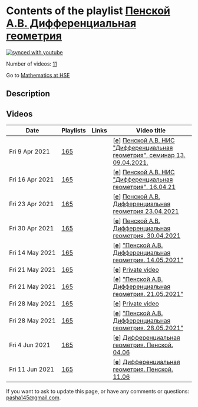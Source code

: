 # Contents of the playlist [Пенской А.В. Дифференциальная геометрия](https://www.youtube.com/playlist?list=PLq3E5oubNNoD54jUITKJHZhW1bJV_9r2u)

[![synced with youtube](https://img.shields.io/github/last-commit/mathphysschool/mathphysschool.github.io/autoupdate1?label=synced%20with%20youtube)](#)

Number of videos: [11](#videos)

Go to [Mathematics at HSE](../README.md)

## Description



## Videos

|Date|Playlists|Links|Video title|
|---|---|---|---|
| Fri&nbsp;9&nbsp;Apr&nbsp;2021 | [165](../playlists/165 "Пенской А.В. Дифференциальная геометрия") |  | [[**e**](https://studio.youtube.com/video/_Wt-_UxNs4s/edit "Edit")] [Пенской А.В. НИС &#34;Дифференциальная геометрия&#34;, семинар 13. 09.04.2021.](https://www.youtube.com/watch?v=_Wt-_UxNs4s&list=PLq3E5oubNNoD54jUITKJHZhW1bJV_9r2u) |
| Fri&nbsp;16&nbsp;Apr&nbsp;2021 | [165](../playlists/165 "Пенской А.В. Дифференциальная геометрия") |  | [[**e**](https://studio.youtube.com/video/MvLemO2W8iM/edit "Edit")] [Пенской А.В. НИС &#34;Дифференциальная геометрия&#34;.  16.04.21](https://www.youtube.com/watch?v=MvLemO2W8iM&list=PLq3E5oubNNoD54jUITKJHZhW1bJV_9r2u "Семинар 14") |
| Fri&nbsp;23&nbsp;Apr&nbsp;2021 | [165](../playlists/165 "Пенской А.В. Дифференциальная геометрия") |  | [[**e**](https://studio.youtube.com/video/t5RR-dcDCAI/edit "Edit")] [Пенской А.В. Дифференциальная геометрия 23.04.2021](https://www.youtube.com/watch?v=t5RR-dcDCAI&list=PLq3E5oubNNoD54jUITKJHZhW1bJV_9r2u) |
| Fri&nbsp;30&nbsp;Apr&nbsp;2021 | [165](../playlists/165 "Пенской А.В. Дифференциальная геометрия") |  | [[**e**](https://studio.youtube.com/video/SvEcPmfnnBU/edit "Edit")] [Пенской А.В. Дифференциальная геометрия. 30.04.2021](https://www.youtube.com/watch?v=SvEcPmfnnBU&list=PLq3E5oubNNoD54jUITKJHZhW1bJV_9r2u) |
| Fri&nbsp;14&nbsp;May&nbsp;2021 | [165](../playlists/165 "Пенской А.В. Дифференциальная геометрия") |  | [[**e**](https://studio.youtube.com/video/i7LcUTrxEHY/edit "Edit")] [&#34;Пенской А.В. Дифференциальная геометрия. 14.05.2021&#34;](https://www.youtube.com/watch?v=i7LcUTrxEHY&list=PLq3E5oubNNoD54jUITKJHZhW1bJV_9r2u) |
| Fri&nbsp;21&nbsp;May&nbsp;2021 | [165](../playlists/165 "Пенской А.В. Дифференциальная геометрия") |  | [[**e**](https://studio.youtube.com/video/_5wj4jwfPZ4/edit "Edit")] [Private video](https://www.youtube.com/watch?v=_5wj4jwfPZ4&list=PLq3E5oubNNoD54jUITKJHZhW1bJV_9r2u "This video is private.") |
| Fri&nbsp;21&nbsp;May&nbsp;2021 | [165](../playlists/165 "Пенской А.В. Дифференциальная геометрия") |  | [[**e**](https://studio.youtube.com/video/chzf1d8Y8FU/edit "Edit")] [&#34;Пенской А.В. Дифференциальная геометрия. 21.05.2021&#34;](https://www.youtube.com/watch?v=chzf1d8Y8FU&list=PLq3E5oubNNoD54jUITKJHZhW1bJV_9r2u) |
| Fri&nbsp;28&nbsp;May&nbsp;2021 | [165](../playlists/165 "Пенской А.В. Дифференциальная геометрия") |  | [[**e**](https://studio.youtube.com/video/swFE4N6BLrk/edit "Edit")] [Private video](https://www.youtube.com/watch?v=swFE4N6BLrk&list=PLq3E5oubNNoD54jUITKJHZhW1bJV_9r2u "This video is private.") |
| Fri&nbsp;28&nbsp;May&nbsp;2021 | [165](../playlists/165 "Пенской А.В. Дифференциальная геометрия") |  | [[**e**](https://studio.youtube.com/video/sLLLvrUMTjw/edit "Edit")] [&#34;Пенской А.В. Дифференциальная геометрия. 28.05.2021&#34;](https://www.youtube.com/watch?v=sLLLvrUMTjw&list=PLq3E5oubNNoD54jUITKJHZhW1bJV_9r2u) |
| Fri&nbsp;4&nbsp;Jun&nbsp;2021 | [165](../playlists/165 "Пенской А.В. Дифференциальная геометрия") |  | [[**e**](https://studio.youtube.com/video/RBA6Lw8AP1s/edit "Edit")] [Дифференциальная геометрия. Пенской. 04.06](https://www.youtube.com/watch?v=RBA6Lw8AP1s&list=PLq3E5oubNNoD54jUITKJHZhW1bJV_9r2u) |
| Fri&nbsp;11&nbsp;Jun&nbsp;2021 | [165](../playlists/165 "Пенской А.В. Дифференциальная геометрия") |  | [[**e**](https://studio.youtube.com/video/Av8JBpNenes/edit "Edit")] [Дифференциальная геометрия. Пенской. 11.06](https://www.youtube.com/watch?v=Av8JBpNenes&list=PLq3E5oubNNoD54jUITKJHZhW1bJV_9r2u) |


 If you want to ask to update this page, or have any comments or questions: <pasha145@gmail.com>.